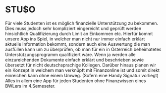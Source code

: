 # STU$O
Für viele Studenten ist es möglich finanzielle Unterstützung zu bekommen. Dies muss jedoch sehr kompliziert eingereicht und geprüft werden hinsichtlich Qualifizierung durch Limit an Einkommen etc. Hierfür kommt unsere App ins Spiel, in welcher man nicht nur immer einfach erklärt aktuelle Information bekommt, sondern auch eine Auswertung die man ausfüllen kann um zu überprüfen, ob man für ein in Österreich beheimatetes Unterstützungsprogramm qualifiziert wäre. Wenn ja werden alle einzureichenden Dokumente einfach erklärt und beschrieben sowie übersetzt für nicht deutschsprachige Kollegen. Darüber hinaus planen wir ein Konzept in welchem man verknüpft mit Finanzonline ist und somit direkt einreichen kann ohne einem Umweg. (Sofern eine Handy Signatur vorliegt) Alles in allem eine App für jeden Studenten ohne Finanzwissen eines BWLers im 4.Semeseter.
